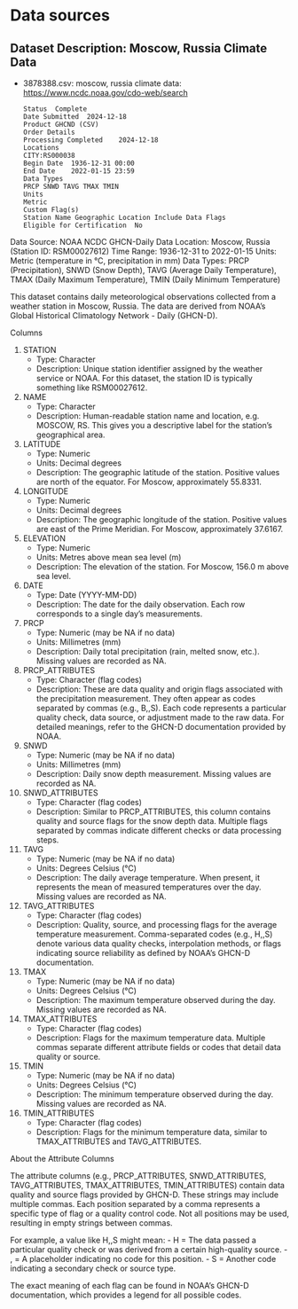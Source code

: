 # Data sources

## Dataset Description: Moscow, Russia Climate Data

- 3878388.csv: moscow, russia climate data: https://www.ncdc.noaa.gov/cdo-web/search
    ```
    Status	Complete
    Date Submitted	2024-12-18
    Product	GHCND (CSV)
    Order Details	
    Processing Completed	2024-12-18
    Locations	
    CITY:RS000038
    Begin Date	1936-12-31 00:00
    End Date	2022-01-15 23:59
    Data Types	
    PRCP SNWD TAVG TMAX TMIN
    Units	
    Metric
    Custom Flag(s)	
    Station Name Geographic Location Include Data Flags
    Eligible for Certification	No
    ```

Data Source: NOAA NCDC GHCN-Daily Data
Location: Moscow, Russia (Station ID: RSM00027612)
Time Range: 1936-12-31 to 2022-01-15
Units: Metric (temperature in °C, precipitation in mm)
Data Types: PRCP (Precipitation), SNWD (Snow Depth), TAVG (Average Daily Temperature), TMAX (Daily Maximum Temperature), TMIN (Daily Minimum Temperature)

This dataset contains daily meteorological observations collected from a weather station in Moscow, Russia. The data are derived from NOAA’s Global Historical Climatology Network - Daily (GHCN-D).

Columns
1. STATION
    - Type: Character
    - Description: Unique station identifier assigned by the weather service or NOAA. For this dataset, the station ID is typically something like RSM00027612.
2. NAME
    - Type: Character
    - Description: Human-readable station name and location, e.g. MOSCOW, RS. This gives you a descriptive label for the station’s geographical area.
3. LATITUDE
    - Type: Numeric
    - Units: Decimal degrees
    - Description: The geographic latitude of the station. Positive values are north of the equator. For Moscow, approximately 55.8331.
4. LONGITUDE
    - Type: Numeric
    - Units: Decimal degrees
    - Description: The geographic longitude of the station. Positive values are east of the Prime Meridian. For Moscow, approximately 37.6167.
5. ELEVATION
    - Type: Numeric
    - Units: Metres above mean sea level (m)
    - Description: The elevation of the station. For Moscow, 156.0 m above sea level.
6. DATE
    - Type: Date (YYYY-MM-DD)
    - Description: The date for the daily observation. Each row corresponds to a single day’s measurements.
7. PRCP
    - Type: Numeric (may be NA if no data)
    - Units: Millimetres (mm)
    - Description: Daily total precipitation (rain, melted snow, etc.). Missing values are recorded as NA.
8. PRCP_ATTRIBUTES
    - Type: Character (flag codes)
    - Description: These are data quality and origin flags associated with the precipitation measurement. They often appear as codes separated by commas (e.g., B,,S). Each code represents a particular quality check, data source, or adjustment made to the raw data. For detailed meanings, refer to the GHCN-D documentation provided by NOAA.
9. SNWD
    - Type: Numeric (may be NA if no data)
    - Units: Millimetres (mm)
    - Description: Daily snow depth measurement. Missing values are recorded as NA.
10. SNWD_ATTRIBUTES
    - Type: Character (flag codes)
    - Description: Similar to PRCP_ATTRIBUTES, this column contains quality and source flags for the snow depth data. Multiple flags separated by commas indicate different checks or data processing steps.
11. TAVG
    - Type: Numeric (may be NA if no data)
    - Units: Degrees Celsius (°C)
    - Description: The daily average temperature. When present, it represents the mean of measured temperatures over the day. Missing values are recorded as NA.
12. TAVG_ATTRIBUTES
    - Type: Character (flag codes)
    - Description: Quality, source, and processing flags for the average temperature measurement. Comma-separated codes (e.g., H,,S) denote various data quality checks, interpolation methods, or flags indicating source reliability as defined by NOAA’s GHCN-D documentation.
13. TMAX
    - Type: Numeric (may be NA if no data)
    - Units: Degrees Celsius (°C)
    - Description: The maximum temperature observed during the day. Missing values are recorded as NA.
14. TMAX_ATTRIBUTES
    - Type: Character (flag codes)
    - Description: Flags for the maximum temperature data. Multiple commas separate different attribute fields or codes that detail data quality or source.
15. TMIN
    - Type: Numeric (may be NA if no data)
    - Units: Degrees Celsius (°C)
    - Description: The minimum temperature observed during the day. Missing values are recorded as NA.
16. TMIN_ATTRIBUTES
    - Type: Character (flag codes)
    - Description: Flags for the minimum temperature data, similar to TMAX_ATTRIBUTES and TAVG_ATTRIBUTES.

About the Attribute Columns

The attribute columns (e.g., PRCP_ATTRIBUTES, SNWD_ATTRIBUTES, TAVG_ATTRIBUTES, TMAX_ATTRIBUTES, TMIN_ATTRIBUTES) contain data quality and source flags provided by GHCN-D. These strings may include multiple commas. Each position separated by a comma represents a specific type of flag or a quality control code. Not all positions may be used, resulting in empty strings between commas.

For example, a value like H,,S might mean:
    - H = The data passed a particular quality check or was derived from a certain high-quality source.
    - , = A placeholder indicating no code for this position.
    - S = Another code indicating a secondary check or source type.

The exact meaning of each flag can be found in NOAA’s GHCN-D documentation, which provides a legend for all possible codes.
